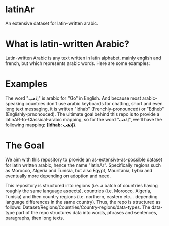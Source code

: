 # latinAr
An extensive dataset for latin-written arabic.

# What is latin-written Arabic?
Latin-written Arabic is any text written in latin alphabet, mainly english and french, but which represents arabic words. Here are some examples:

# Examples 
The word "إذهب" is arabic for "Go" in English. And because most arabic-speaking countries don't use arabic keyboards for chatting, short and even long text messaging, it is written "Idhab" (Frenchly-pronounced) or "Edheb" (Englishly-prnonouced). The ultimate goal behind this repo is to provide a latinAR-to-Classical-arabic mapping, so for the word "إذهب", we'll have the following mapping: <b>{Idhab: إذهب}</b>. 

# The Goal
We aim with this repository to provide an as-extensive-as-possible dataset for latin written arabic, hence the name "latinAr". Specifically regions such as Morocco, Algeria and Tunisia, but also Egypt, Mauritania, Lybia and eventually more depending on adoption and need.

This repository is structured into regions (i.e. a batch of countries having roughly the same language aspects), countries (i.e. Morocco, Algeria, Tunisia) and then country regions (i.e. northern, eastern etc... depending language differences in the same country).
Thus, the repo is structured as follows: Dataset/Regions/Countries/Country-regions/data-types.
The data-type part of the repo structures data into words, phrases and sentences, paragraphs, then long texts.
